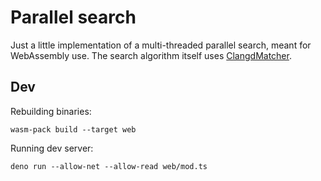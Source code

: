 # Parallel search

Just a little implementation of a multi-threaded parallel search, meant for WebAssembly use. The search algorithm itself uses [ClangdMatcher](https://docs.rs/fuzzy-matcher/0.3.7/fuzzy_matcher/clangd/index.html).

## Dev

Rebuilding binaries:

```
wasm-pack build --target web
```

Running dev server:

```
deno run --allow-net --allow-read web/mod.ts
```
